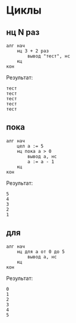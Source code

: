 # Циклы

## нц N раз

```1c
алг нач
    нц 3 + 2 раз
        вывод "тест", нс
    кц
кон
```

Результат:

```
тест
тест
тест
тест
тест
```

## пока

```1c
алг нач
    цел а := 5
    нц пока а > 0
        вывод а, нс
        а := а - 1
    кц
кон
```

Результат:

```
5
4
3
2
1
```

## для

```1c
алг нач
    нц для а от 0 до 5
        вывод а, нс
    кц
кон
```

Результат:

```
0
1
2
3
4
5
```
